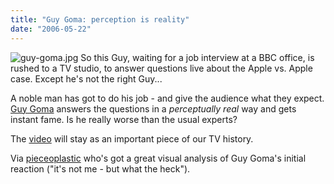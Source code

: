 ```yaml
---
title: "Guy Goma: perception is reality"
date: "2006-05-22"
---
```


![guy-goma.jpg](images/guy-goma.jpg) So this Guy, waiting for a job interview at a BBC office, is rushed to a TV studio, to answer questions live about the Apple vs. Apple case. Except he's not the right Guy...

A noble man has got to do his job - and give the audience what they expect. [Guy Goma](http://guygoma.com/) answers the questions in a _perceptually real_ way and gets instant fame. Is he really worse than the usual experts?

The [video](http://news.bbc.co.uk/1/hi/entertainment/4774429.stm) will stay as an important piece of our TV history.

Via [pieceoplastic](http://pieceoplastic.com/index.php/2331/guy-goma-for-president/) who's got a great visual analysis of Guy Goma's initial reaction ("it's not me - but what the heck").
